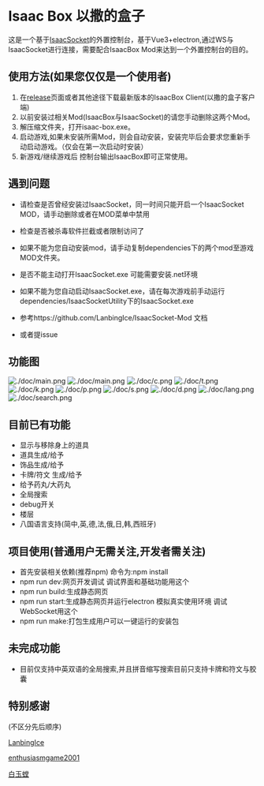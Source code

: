 # Isaac Box 以撒的盒子

这是一个基于[IsaacSocket](https://github.com/LanbingIce/IsaacSocket-Mod)的外置控制台，基于Vue3+electron,通过WS与IsaacSocket进行连接，需要配合IsaacBox Mod来达到一个外置控制台的目的。

## 使用方法(如果您仅仅是一个使用者)
1. 在[release](https://github.com/NOTF-API/IsaacBoxClient/releases/)页面或者其他途径下载最新版本的IsaacBox Client(以撒的盒子客户端)
2. 以前安装过相关Mod(IsaacBox与IsaacSocket)的请您手动删除这两个Mod。
3. 解压缩文件夹，打开isaac-box.exe。
4. 启动游戏,如果未安装所需Mod，则会自动安装，安装完毕后会要求您重新手动启动游戏。（仅会在第一次启动时安装）
6. 新游戏/继续游戏后 控制台输出IsaacBox即可正常使用。

## 遇到问题
+ 请检查是否曾经安装过IsaacSocket，同一时间只能开启一个IsaacSocket MOD，请手动删除或者在MOD菜单中禁用

+ 检查是否被杀毒软件拦截或者限制访问了
+ 如果不能为您自动安装mod，请手动复制dependencies下的两个mod至游戏MOD文件夹。
+ 是否不能主动打开IsaacSocket.exe 可能需要安装.net环境
+ 如果不能为您自动启动IsaacSocket.exe，请在每次游戏前手动运行dependencies/IsaacSocketUtility下的IsaacSocket.exe
+ 参考https://github.com/LanbingIce/IsaacSocket-Mod 文档
+ 或者提issue

## 功能图
![./doc/main.png](./doc/main.png "主画面")
![./doc/main.png](./doc/m_en.png "英文版主画面")
![./doc/c.png](./doc/c.png "道具")
![./doc/t.png](./doc/t.png "饰品")
![./doc/k.png](./doc/k.png "卡牌与符文")
![./doc/p.png](./doc/p.png "胶囊效果")
![./doc/s.png](./doc/s.png "楼层")
![./doc/d.png](./doc/d.png "debug")
![./doc/lang.png](./doc/lang.png "八国语言")
![./doc/search.png](./doc/search.png "全局搜索")

## 目前已有功能
+ 显示与移除身上的道具
+ 道具生成/给予
+ 饰品生成/给予
+ 卡牌/符文 生成/给予
+ 给予药丸/大药丸
+ 全局搜索
+ debug开关
+ 楼层
+ 八国语言支持(简中,英,德,法,俄,日,韩,西班牙)


## 项目使用(普通用户无需关注,开发者需关注)
+ 首先安装相关依赖(推荐npm) 命令为:npm install
+ npm run dev:网页开发调试 调试界面和基础功能用这个
+ npm run build:生成静态网页
+ npm run start:生成静态网页并运行electron 模拟真实使用环境 调试WebSocket用这个
+ npm run make:打包生成用户可以一键运行的安装包
## 未完成功能
+ 目前仅支持中英双语的全局搜索,并且拼音缩写搜索目前只支持卡牌和符文与胶囊

## 特别感谢
(不区分先后顺序)

[LanbingIce](https://github.com/LanbingIce)

[enthusiasmgame2001](https://github.com/enthusiasmgame2001)

[白玉螳](https://space.bilibili.com/6126195)
